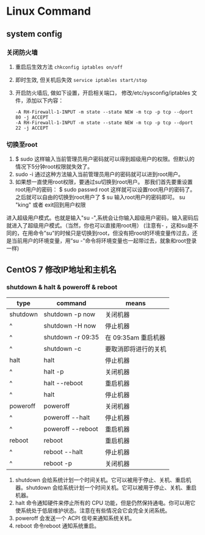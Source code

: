 # Linux Command

## system config

### 关闭防火墙

1. 重启后生效方法
   `chkconfig iptables on/off`
2. 即时生效, 但关机后失效
   `service iptables start/stop`
3. 开启防火墙后, 做如下设置，开启相关端口，
   修改/etc/sysconfig/iptables 文件，添加以下内容：

   ```linux
   -A RH-Firewall-1-INPUT -m state --state NEW -m tcp -p tcp --dport 80 -j ACCEPT
   -A RH-Firewall-1-INPUT -m state --state NEW -m tcp -p tcp --dport 22 -j ACCEPT
   ```

### 切换至root

1. \$  sudo
   这样输入当前管理员用户密码就可以得到超级用户的权限。但默认的情况下5分钟root权限就失效了。
2. sudo -i
   通过这种方法输入当前管理员用户的密码就可以进到root用户。
3. 如果想一直使用root权限，要通过su切换到root用户。
   那我们首先要重设置root用户的密码：
   $  sudo passwd root
   这样就可以设置root用户的密码了。
   之后就可以自由的切换到root用户了
   $  su
   输入root用户的密码即可。
   su "king" 或者 exit回到用户权限

进入超级用户模式。也就是输入"su -",系统会让你输入超级用户密码，输入密码后就进入了超级用户模式。（当然，你也可以直接用root用）
(注意有- ，这和su是不同的，在用命令”su”的时候只是切换到root，但没有把root的环境变量传过去，还是当前用户的环境变量，用”su -”命令将环境变量也一起带过去，就象和root登录一样)

## CentOS 7 修改IP地址和主机名

### shutdown & halt & poweroff & reboot

   type |command | means
   -|-|-
   shutdown | shutdown -p now   | 关闭机器
   ^        | shutdown -H now   | 停止机器
   ^        | shutdown -r 09:35 | 在 09:35am 重启机器
   ^        | shutdown -c       | 要取消即将进行的关机
   halt     | halt              | 停止机器
   ^        | halt -p           | 关闭机器
   ^        | halt --reboot     | 重启机器
   ^        | halt              | 停止机器
   poweroff | poweroff          | 关闭机器
   ^        | poweroff --halt   | 停止机器
   ^        | poweroff --reboot | 重启机器
   reboot   | reboot            | 重启机器
   ^        | reboot --halt     | 停止机器
   ^        | reboot -p         | 关闭机器

1. shutdown 会给系统计划一个时间关机。它可以被用于停止、关机、重启机器。shutdown 会给系统计划一个时间关机。它可以被用于停止、关机、重启机器。
2. halt 命令通知硬件来停止所有的 CPU 功能，但是仍然保持通电。你可以用它使系统处于低层维护状态。注意在有些情况会它会完全关闭系统。
3. poweroff 会发送一个 ACPI 信号来通知系统关机。
4. reboot 命令reboot 通知系统重启。


